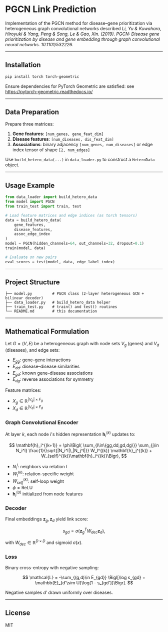 # PGCN Link Prediction

Implementation of the PGCN method for disease–gene prioritization via heterogeneous graph convolutional networks described *Li, Yu & Kuwahara, Hiroyuki & Yang, Peng & Song, Le & Gao, Xin. (2019). PGCN: Disease gene prioritization by disease and gene embedding through graph convolutional neural networks. 10.1101/532226.*

---

## Installation

```bash
pip install torch torch-geometric
``` 

Ensure dependencies for PyTorch Geometric are satisfied: see https://pytorch-geometric.readthedocs.io/

---

## Data Preparation

Prepare three matrices:

1. **Gene features**: `[num_genes, gene_feat_dim]`
2. **Disease features**: `[num_diseases, dis_feat_dim]`
3. **Associations**: binary adjacency `[num_genes, num_diseases]` or edge index tensor of shape `[2, num_edges]`

Use `build_hetero_data(...)` in `data_loader.py` to construct a `HeteroData` object.

---

## Usage Example

```python
from data_loader import build_hetero_data
from model import PGCN
from train_test import train, test

# Load feature matrices and edge indices (as torch tensors)
data = build_hetero_data(
    gene_features,
    disease_features,
    assoc_edge_index
)
model = PGCN(hidden_channels=64, out_channels=32, dropout=0.1)
train(model, data)

# Evaluate on new pairs
eval_scores = test(model, data, edge_label_index)
```

---

## Project Structure

```
├── model.py         # PGCN class (2-layer heterogeneous GCN + bilinear decoder)
├── data_loader.py   # build_hetero_data helper
├── train_test.py    # train() and test() routines
└── README.md        # this documentation
```

---

## Mathematical Formulation

Let $G=(V,E)$ be a heterogeneous graph with node sets $V_{g}$ (genes) and $V_{d}$ (diseases), and edge sets:
- $E_{gg}$: gene–gene interactions
- $E_{dd}$: disease–disease similarities
- $E_{gd}$: known gene–disease associations
- $E_{dg}$: reverse associations for symmetry

Feature matrices:
- $X_{g}\in\mathbb{R}^{|V_g|\times F_g}$
- $X_{d}\in\mathbb{R}^{|V_d|\times F_d}$

### Graph Convolutional Encoder
At layer $k$, each node $i$'s hidden representation $\mathbf{h}_i^{(k)}$ updates to:

$$
\mathbf{h}_i^{(k+1)} = \phi\Bigl( \sum_{l\in\{gg,dd,gd,dg\}} \sum_{j\in N_i^l} \frac{1}{\sqrt{|N_i^l|\,|N_j^l|}} W_l^{(k)} \mathbf{h}_j^{(k)} + W_{self}^{(k)}\mathbf{h}_i^{(k)}\Bigr),
$$

- $N_i^l$: neighbors via relation $l$
- $W_l^{(k)}$: relation-specific weight
- $W_{self}^{(k)}$: self-loop weight
- $\phi=\mathrm{ReLU}$
- $\mathbf{h}_i^{(0)}$ initialized from node features

### Decoder
Final embeddings $\mathbf{z}_g,\mathbf{z}_d$ yield link score:

$$
s_{gd} = \sigma\bigl(\mathbf{z}_g^T W_{dec} \mathbf{z}_d\bigr),
$$

with $W_{dec}\in\mathbb{R}^{D\times D}$ and sigmoid $\sigma(x)$.

### Loss
Binary cross-entropy with negative sampling:

$$
\mathcal{L} = -\sum_{(g,d)\in E_{gd}} \Bigl[\log s_{gd} + \mathbb{E}_{d'\sim U}\log(1 - s_{gd'})\Bigr].
$$

Negative samples $d'$ drawn uniformly over diseases.

---

## License
MIT
